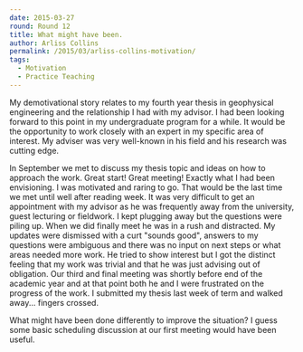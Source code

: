 ```yaml
---
date: 2015-03-27
round: Round 12
title: What might have been.
author: Arliss Collins
permalink: /2015/03/arliss-collins-motivation/
tags:
  - Motivation
  - Practice Teaching
---
```

My demotivational story relates to my fourth year thesis in
geophysical engineering and the relationship I had with my advisor.  I
had been looking forward to this point in my undergraduate program for
a while. It would be the opportunity to work closely with an expert in
my specific area of interest.  My adviser was very well-known in his
field and his research was cutting edge.

In September we met to discuss my thesis topic and ideas on how to
approach the work.  Great start!  Great meeting!  Exactly what I had
been envisioning.  I was motivated and raring to go.  That would be
the last time we met until well after reading week.  It was very
difficult to get an appointment with my advisor as he was frequently
away from the university, guest lecturing or fieldwork.  I kept
plugging away but the questions were piling up.  When we did finally
meet he was in a rush and distracted.  My updates were dismissed with
a curt "sounds good", answers to my questions were ambiguous and there
was no input on next steps or what areas needed more work.  He tried
to show interest but I got the distinct feeling that my work was
trivial and that he was just advising out of obligation.  Our third
and final meeting was shortly before end of the academic year and at
that point both he and I were frustrated on the progress of the work.
I submitted my thesis last week of term and walked away... fingers
crossed.

What might have been done differently to improve the situation? I
guess some basic scheduling discussion at our first meeting would have
been useful.
